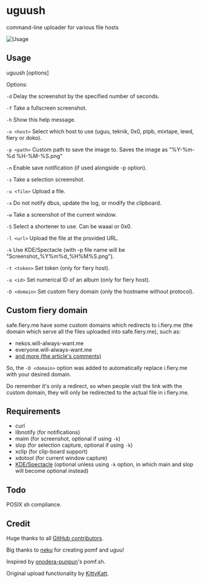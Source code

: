 # uguush

command-line uploader for various file hosts

![Usage](https://i.fiery.me/oJAo.png)

## Usage

uguush [options]

Options:

`-d` Delay the screenshot by the specified number of seconds.

`-f` Take a fullscreen screenshot.

`-h` Show this help message.

`-o <host>` Select which host to use (uguu, teknik, 0x0, ptpb, mixtape, lewd, fiery or doko).

`-p <path>` Custom path to save the image to. Saves the image as "%Y-%m-%d %H-%M-%S.png"

`-n` Enable save notification (if used alongside -p option).

`-s` Take a selection screenshot.

`-u <file>` Upload a file.

`-x` Do not notify dbus, update the log, or modify the clipboard.

`-w` Take a screenshot of the current window.

`-S` Select a shortener to use. Can be waaai or 0x0.

`-l <url>` Upload the file at the provided URL.

`-k` Use KDE/Spectacle (with -p file name will be "Screenshot_%Y%m%d_%H%M%S.png").

`-t <token>` Set token (only for fiery host).

`-a <id>` Set numerical ID of an album (only for fiery host).

`-D <domain>` Set custom fiery domain (only the hostname without protocol).

## Custom fiery domain

safe.fiery.me have some custom domains which redirects to i.fiery.me (the domain which serve all the files uploaded into safe.fiery.me), such as:

- nekos.will-always-want.me
- everyone.will-always-want.me
- [and more (the article's comments)](https://blog.fiery.me/2018/09/29/Extra-domain/)

So, the `-D <domain>` option was added to automatically replace i.fiery.me with your desired domain.

Do remember it's only a redirect, so when people visit the link with the custom domain, they will only be redirected to the actual file in i.fiery.me.

## Requirements

- curl
- libnotify (for notifications)
- maim (for screenshot, optional if using `-k`)
- slop (for selection capture, optional if using `-k`)
- xclip (for clip-board support)
- xdotool (for current window capture)
- [KDE/Spectacle](https://www.kde.org/applications/graphics/spectacle/) (optional unless using `-k` option, in which main and slop will become optional instead)

## Todo

POSIX sh compliance.

## Credit

Huge thanks to all [GitHub contributors](https://github.com/jschx/uguush/graphs/contributors).

Big thanks to [neku](https://github.com/nokonoko) for creating pomf and uguu!

Inspired by [onodera-punpun](https://github.com/onodera-punpun)'s pomf.sh.

Original upload functionality by [KittyKatt](https://github.com/KittyKatt).
